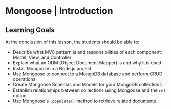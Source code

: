 # Mongoose | Introduction

## Learning Goals

At the conclusion of this lesson, the students should be able to:

- Describe what MVC pattern is and responsibilities of each component: Model, View, and Controller
- Explain what an ODM (Object Document Mapper) is and why it is used
- Install Mongoose in a Node.js project
- Use Mongoose to connect to a MongoDB database and perform CRUD operations
- Create Mongoose Schemas and Models for your MongoDB collections
- Establish relationships between collections using Mongoose and the `ref` option
- Use Mongoose's `.populate()` method to retrieve related documents

<br>

